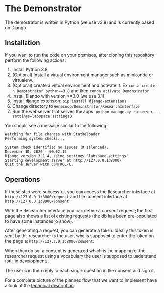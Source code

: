 # The Demonstrator

The demostrator is written in Python (we use v3.8) and is currently based on Django.

## Installation
If you want to run the code on your premises, after cloning this repository perform the following actions:

1. Install Python 3.8
2. (Optional) Install a virtual environment manager such as miniconda or virtualenv.
3. (Optional) create a virtual environment and activate it. Ex `conda create -n Demonstrator python==3.8` and then `conda activate Demonstrator`
4. Install Django with version >=3.0 (we use 3.1)
5. Install django extension: `pip install django-extensions`
6. Change directory to `Genecoop/Demonstrator/ResearchInterface`
7. Run the webserver that serves the apps: `python manage.py runserver --settings=labspace.settingsD`

You should see a message similar to the following:
```
Watching for file changes with StatReloader
Performing system checks...

System check identified no issues (0 silenced).
December 18, 2020 - 00:02:12
Django version 3.1.4, using settings 'labspace.settings'
Starting development server at http://127.0.0.1:8000/
Quit the server with CONTROL-C.
```

## Operations
If these step were successful, you can access the Researcher interface at `http://127.0.0.1:8000/request` and the consent interface at `http://127.0.0.1:8000/consent`

With the Researcher interface you can define a consent request; the first page also shows a list of existing requests (the db has been pre-populated to have some instances to show).

After generating a request, you can generate a token. Ideally this token is sent by the researcher to the user, 
who is supposed to enter the token on the page at `http://127.0.0.1:8000/consent`.

When they do so, a consent is generated which is the mapping of the researcher request using a vocabulary the user is supposed to understand (still in development).

The user can then reply to each single question in the consent and sign it. 

For a complete picture of the planned flow that we want to implement
have a look at the [technical description](https://github.com/LedgerProject/GeneCoop/blob/master/Demonstrator/Documentation/Technical_Design/demonstrator_tech_design.md).
